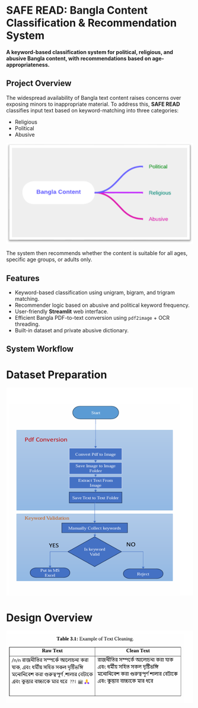 # SAFE READ: Bangla Content Classification & Recommendation System

**A keyword-based classification system for political, religious, and abusive Bangla content, with recommendations based on age-appropriateness.**

##  Project Overview

The widespread availability of Bangla text content raises concerns over exposing minors to inappropriate material. To address this, **SAFE READ** classifies input text based on keyword-matching into three categories:
-  Religious
-  Political
-  Abusive
  
 ![Project_overview](pic_1.png)

 The system then recommends whether the content is suitable for all ages, specific age groups, or adults only.

## Features

-  Keyword-based classification using unigram, bigram, and trigram matching.
-  Recommender logic based on abusive and political keyword frequency.
-  User-friendly **Streamlit** web interface.
-  Efficient Bangla PDF-to-text conversion using `pdf2image` + OCR threading.
-  Built-in dataset and private abusive dictionary.

##  System Workflow

# Dataset Preparation
![Dataset Preparation Flow](pic_2.png)

# Design Overview
![pic_3](pic_3.png)




